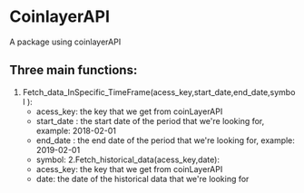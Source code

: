 # CoinlayerAPI 
A package using coinlayerAPI
## Three main functions:
1. Fetch_data_InSpecific_TimeFrame(acess_key,start_date,end_date,symbol ):
    * acess_key: the key that we get from coinLayerAPI
    * start_date : the start date of the period that we're looking for, example: 2018-02-01
    * end_date   : the end date of the period that we're looking for, example: 2019-02-01
    * symbol: 
2.Fetch_historical_data(acess_key,date):
    * acess_key: the key that we get from coinLayerAPI
    * date: the date of the historical data that we're looking for
